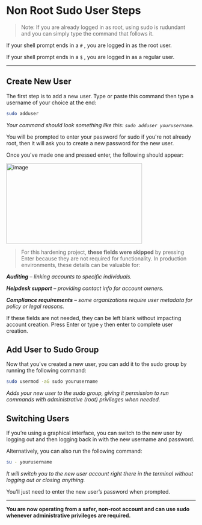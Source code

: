 # Non Root Sudo User Steps
> Note: If you are already logged in as root, using sudo is rudundant and you can simply type the command that follows it.

If your shell prompt ends in a `#` , you are logged in as the root user.

If your shell prompt ends in a `$` , you are logged in as a regular user.

---

## Create New User
The first step is to add a new user. Type or paste this command then type a username of your choice at the end:
```bash
sudo adduser
```
*Your command should look something like this: `sudo adduser yourusername`.*

You will be prompted to enter your password for sudo if you're not already root, then it will ask you to create a new password for the new user. 

Once you've made one and pressed enter, the following should appear:

<img width="361" height="213" alt="image" src="https://github.com/user-attachments/assets/45fa6fff-a473-4021-be30-f4e0ab413d3f" />

> For this hardening project, **these fields were skipped** by pressing Enter because they are not required for functionality.
In production environments, these details can be valuable for:

***Auditing** – linking accounts to specific individuals.*

***Helpdesk support** – providing contact info for account owners.*

***Compliance requirements** – some organizations require user metadata for policy or legal reasons.*

If these fields are not needed, they can be left blank without impacting account creation. Press Enter or type `y` then enter to complete user creation.

## Add User to Sudo Group
Now that you've created a new user, you can add it to the sudo group by running the following command:
```bash
sudo usermod -aG sudo yourusername
```
*Adds your new user to the sudo group, giving it permission to run commands with administrative (root) privileges when needed.*

## Switching Users
If you’re using a graphical interface, you can switch to the new user by logging out and then logging back in with the new username and password. 

Alternatively, you can also run the following command:
```bash
su - yourusername
```
*It will switch you to the new user account right there in the terminal without logging out or closing anything.*

You’ll just need to enter the new user’s password when prompted.

---

**You are now operating from a safer, non-root account and can use sudo whenever administrative privileges are required.**
